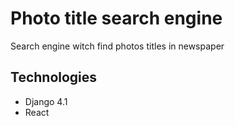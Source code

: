 # Photo title search engine
Search engine witch  find photos titles in newspaper
## Technologies
- Django 4.1
- React
  
  